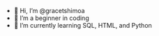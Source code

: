 - 👋 Hi, I’m @gracetshimoa
- 👀 I’m a beginner in coding
- 🌱 I’m currently learning SQL, HTML, and Python


<!---
gracetshimoa/gracetshimoa is a ✨ special ✨ repository because its `README.md` (this file) appears on your GitHub profile.
You can click the Preview link to take a look at your changes.
--->
